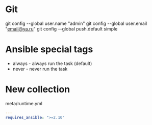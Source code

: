 # Git

git config --global user.name "admin"
git config --global user.email "email@ya.ru"
git config --global push.default simple

# Ansible special tags

* always - always run the task (default)
* never - never run the task

# New collection

meta/runtime.yml
```yml
---
requires_ansible: ">=2.10"
```

